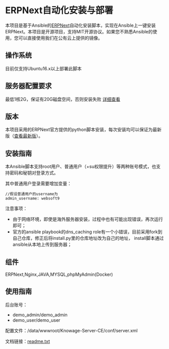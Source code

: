 # ERPNext自动化安装与部署

本项目是基于Ansible的[ERPNext](https://erpnext.com/)自动化安装脚本，实现在Ansible上一键安装ERPNext。本项目是开源项目，支持MIT开源协议。如果您不熟悉Ansible的使用，您可以直接使用我们在公有云上提供的镜像。

## 操作系统

目前仅支持Ubuntu16.x以上部署此脚本

## 服务器配置要求

最低1核2G，保证有20G磁盘空间，否则安装失败 [详细查看](https://github.com/frappe/bench)

## 版本

本项目采用的ERPNext官方提供的python脚本安装，每次安装均可以保证为最新版（[查看最新版](https://github.com/frappe/erpnext/releases)）。

## 安装指南

本Ansible脚本支持root用户、普通用户（+su权限提升）等两种账号模式，也支持密码和秘钥对登录方式。

其中普通用户登录需要增加变量：

~~~
//假设普通用户的username为
admin_username: websoft9
~~~

注意事项：

- 由于网络环境，即使是海外服务器安装，过程中也有可能出现错误，再次运行即可；
- 官方的ansible playbook的dns_caching role有一个小错误，目前采用fork到自己仓库，修正后将install.py里的仓库地址改为自己的地址，
   install脚本通过ansible从本地上传到服务器；

## 组件
ERPNext,Nginx,JAVA,MYSQL,phpMyAdmin(Docker)

## 使用指南

后台账号：
   - demo_admin/demo_admin
   - demo_user/demo_user
   
配置文件：/data/wwwroot/Knowage-Server-CE/conf/server.xml

文档链接：[readme.txt](readme.txt)
